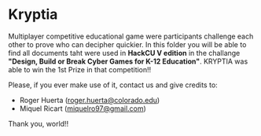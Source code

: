 # Kryptia
Multiplayer competitive educational game were participants challenge each other to prove who can decipher quickier.
In this folder you will be able to find all documents taht were used in **HackCU V edition** in the challange **"Design, Build or Break Cyber Games for K-12 Education"**.
KRYPTIA was able to win the 1st Prize in that competition!!

Please, if you ever make use of it, contact us and give credits to:
- Roger Huerta (roger.huerta@colorado.edu)
- Miquel Ricart (miquelro97@gmail.com)

Thank you, world!!

